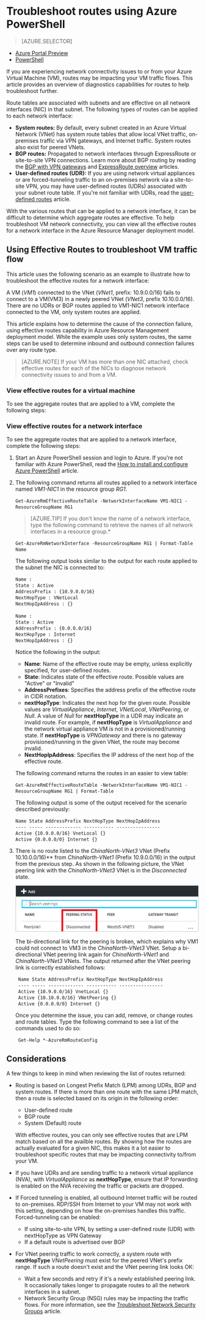 <properties 
   pageTitle="Troubleshoot routes - PowerShell | Azure"
   description="Learn how to troubleshoot routes in the Azure Resource Manager deployment model using Azure PowerShell."
   services="virtual-network"
   documentationCenter="na"
   authors="AnithaAdusumilli"
   manager="narayan"
   editor=""
   tags="azure-resource-manager"
/>
<tags 
   ms.service="virtual-network"
   ms.devlang="na"
   ms.topic="article"
   ms.tgt_pltfrm="na"
   ms.workload="infrastructure-services"
   ms.date="09/23/2016"
   wacn.date=""
   ms.author="anithaa" />

# Troubleshoot routes using Azure PowerShell

> [AZURE.SELECTOR]
- [Azure Portal Preview](/documentation/articles/virtual-network-routes-troubleshoot-portal/)
- [PowerShell](/documentation/articles/virtual-network-routes-troubleshoot-powershell/)

If you are experiencing network connectivity issues to or from your Azure Virtual Machine (VM), routes may be impacting your VM traffic flows. This article provides an overview of diagnostics capabilities for routes to help troubleshoot further.

Route tables are associated with subnets and are effective on all network interfaces (NIC) in that subnet. The following types of routes can be applied to each network interface:

- **System routes:** By default, every subnet created in an Azure Virtual Network (VNet) has system route tables that allow local VNet traffic, on-premises traffic via VPN gateways, and Internet traffic. System routes also exist for peered VNets.
- **BGP routes:** Propagated to network interfaces through ExpressRoute or site-to-site VPN connections. Learn more about BGP routing by reading the [BGP with VPN gateways](/documentation/articles/vpn-gateway-bgp-overview/) and [ExpressRoute overview](/documentation/articles/expressroute-introduction/) articles.
- **User-defined routes (UDR):** If you are using network virtual appliances or are forced-tunneling traffic to an on-premises network via a site-to-site VPN, you may have user-defined routes (UDRs) associated with your subnet route table. If you're not familiar with UDRs, read the [user-defined routes](/documentation/articles/virtual-networks-udr-overview/#user-defined-routes) article.

With the various routes that can be applied to a network interface, it can be difficult to determine which aggregate routes are effective. To help troubleshoot VM network connectivity, you can view all the effective routes for a network interface in the Azure Resource Manager deployment model.

## Using Effective Routes to troubleshoot VM traffic flow

This article uses the following scenario as an example to illustrate how to troubleshoot the effective routes for a network interface:

A VM (*VM1*) connected to the VNet (*VNet1*, prefix: 10.9.0.0/16) fails to connect to a VM(VM3) in a newly peered VNet (*VNet3*, prefix 10.10.0.0/16). There are no UDRs or BGP routes applied to VM1-NIC1 network interface connected to the VM, only system routes are applied.

This article explains how to determine the cause of the connection failure, using effective routes capability in Azure Resource Management deployment model.
While the example uses only system routes, the same steps can be used to determine inbound and outbound connection failures over any route type.

>[AZURE.NOTE] If your VM has more than one NIC attached, check effective routes for each of the NICs to diagnose network connectivity issues to and from a VM.

### View effective routes for a virtual machine

To see the aggregate routes that are applied to a VM, complete the following steps:

### View effective routes for a network interface

To see the aggregate routes that are applied to a network interface, complete the following steps:

1.  Start an Azure PowerShell session and login to Azure. If you're not familiar with Azure PowerShell, read the [How to install and configure Azure PowerShell](/documentation/articles/powershell-install-configure/) article.

2.  The following command returns all routes applied to a network interface named *VM1-NIC1* in the resource group *RG1*.

		Get-AzureRmEffectiveRouteTable -NetworkInterfaceName VM1-NIC1 -ResourceGroupName RG1

	>[AZURE.TIP] If you don't know the name of a network interface, type the following command to retrieve the names of all network interfaces in a resource group.*

	    Get-AzureRmNetworkInterface -ResourceGroupName RG1 | Format-Table Name

	The following output looks similar to the output for each route applied to the subnet the NIC is connected to:

		Name :
		State : Active
		AddressPrefix : {10.9.0.0/16}
		NextHopType : VNetLocal
		NextHopIpAddress : {}

		Name :
		State : Active
		AddressPrefix : {0.0.0.0/16}
		NextHopType : Internet
		NextHopIpAddress : {}

	Notice the following in the output:
	- **Name**: Name of the effective route may be empty, unless explicitly specified, for user-defined routes. 
	- **State**: Indicates state of the effective route. Possible values are "Active" or "Invalid"
	- **AddressPrefixes**: Specifies the address prefix of the effective route in CIDR notation. 
	- **nextHopType**: Indicates the next hop for the given route. Possible values are *VirtualAppliance*, *Internet*, *VNetLocal*, *VNetPeering*, or *Null*. A value of *Null* for **nextHopType** in a UDR may indicate an invalid route. For example, if **nextHopType** is *VirtualAppliance* and the network virtual appliance VM is not in a provisioned/running state. If **nextHopType** is *VPNGateway* and there is no gateway provisioned/running in the given VNet, the route may become invalid.
	- **NextHopIpAddress**: Specifies the IP address of the next hop of the effective route.
    
	The following command returns the routes in an easier to view table:

		Get-AzureRmEffectiveRouteTable -NetworkInterfaceName VM1-NIC1 -ResourceGroupName RG1 | Format-Table

	The following output is some of the output received for the scenario described previously:

		Name State AddressPrefix NextHopType NextHopIpAddress
		---- ----- ------------- ----------- ----------------
		Active {10.9.0.0/16} VnetLocal {}
		Active {0.0.0.0/0} Internet {}
	

3. There is no route listed to the *ChinaNorth-VNet3* VNet (Prefix 10.10.0.0/16)** from *ChinaNorth-VNet1* (Prefix 10.9.0.0/16) in the output from the previous step. As shown in the following picture, the VNet peering link with the *ChinaNorth-VNet3* VNet is in the *Disconnected* state.
	
	![](./media/virtual-network-routes-troubleshoot-portal/image4.png)

	The bi-directional link for the peering is broken, which explains why VM1 could not connect to VM3 in the *ChinaNorth-VNet3* VNet. Setup a bi-directional VNet peering link again for *ChinaNorth-VNet1* and *ChinaNorth-VNet3* VNets. The output returned after the VNet peering link is correctly established follows:

		Name State AddressPrefix NextHopType NextHopIpAddress
		---- ----- ------------- ----------- ----------------
		Active {10.9.0.0/16} VnetLocal {}
		Active {10.10.0.0/16} VNetPeering {}
		Active {0.0.0.0/0} Internet {}
		
	Once you determine the issue, you can add, remove, or change routes and route tables. Type the following command to see a list of the commands used to do so:

		Get-Help *-AzureRmRouteConfig

## Considerations

A few things to keep in mind when reviewing the list of routes returned:

- Routing is based on Longest Prefix Match (LPM) among UDRs, BGP and system routes. If there is more than one route with the same LPM match, then a route is selected based on its origin in the following order:
	- User-defined route
	- BGP route
	- System (Default) route

	With effective routes, you can only see effective routes that are LPM match based on all the availble routes. By showing how the routes are actually evaluated for a given NIC, this makes it a lot easier to troubleshoot specific routes that may be impacting connectivity to/from your VM.

- If you have UDRs and are sending traffic to a network virtual appliance (NVA), with *VirtualAppliance* as **nextHopType**, ensure that IP forwarding is enabled on the NVA receiving the traffic or packets are dropped. 
- If Forced tunneling is enabled, all outbound Internet traffic will be routed to on-premises. RDP/SSH from Internet to your VM may not work with this setting, depending on how the on-premises handles this traffic. 
  Forced-tunneling can be enabled:
	- If using site-to-site VPN, by setting a user-defined route (UDR) with nextHopType as VPN Gateway
	- If a default route is advertised over BGP
- For VNet peering traffic to work correctly, a system route with **nextHopType** *VNetPeering* must exist for the peered VNet's prefix range. If such a route doesn't exist and the VNet peering link looks OK:
	- Wait a few seconds and retry if it's a newly established peering link. It occasionally takes longer to propagate routes to all the network interfaces in a subnet.
	- Network Security Group (NSG) rules may be impacting the traffic flows. For more information, see the [Troubleshoot Network Security Groups](/documentation/articles/virtual-network-nsg-troubleshoot-powershell/) article.
